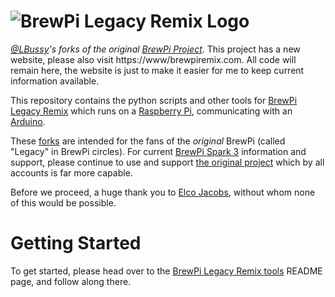 # ![BrewPi Legacy Remix Logo](https://raw.githubusercontent.com/lbussy/brewpi-www-rmx/master/images/brewpi_logo.png)
*[@LBussy](https://github.com/lbussy)'s forks of the original [BrewPi Project](https://github.com/BrewPi)*.  This project has a new website, please also visit https://www/brewpiremix.com.  All code will remain here, the website is just to make it easier for me to keep current information available.

This repository contains the python scripts and other tools for [BrewPi Legacy Remix](https://www.brewpi.com/this-is-brewpi-0-2/) which runs on a [Raspberry Pi](https://www.raspberrypi.org/), communicating with an [Arduino](https://www.arduino.cc/en/guide/introduction).  

These [forks](https://en.wikipedia.org/wiki/Fork_(software_development)) are intended for the fans of the *original* BrewPi (called "Legacy" in BrewPi circles).  For current [BrewPi Spark 3](https://www.brewpi.com/) information and support, please continue to use and support [the original project](https://github.com/BrewPi) which by all accounts is far more capable.

Before we proceed, a huge thank you to [Elco Jacobs](https://github.com/elcojacobs), without whom none of this would be possible.
# Getting Started

To get started, please head over to the [BrewPi Legacy Remix tools](https://github.com/lbussy/brewpi-tools-rmx/blob/master/README.md) README page, and follow along there.
<!--stackedit_data:
eyJoaXN0b3J5IjpbLTg2MjI2NTg0N119
-->
